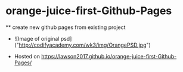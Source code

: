 # orange-juice-first-Github-Pages
** create new github pages from existing project

* ![Image of original psd]
("http://codifyacademy.com/wk3/img/OrangePSD.jpg")

* Hosted on https://lawson2017.github.io/orange-juice-first-Github-Pages/
